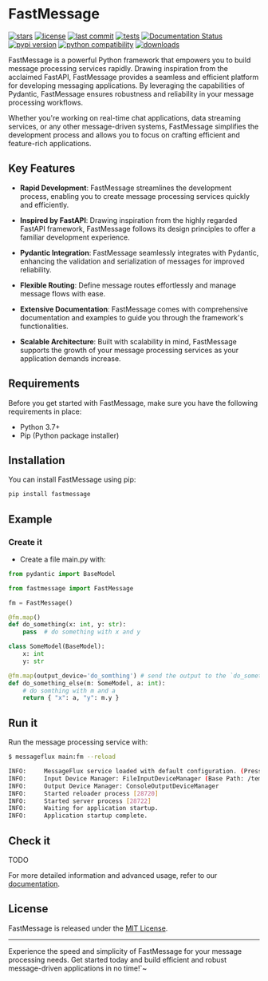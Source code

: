 # FastMessage

[![stars](https://badgen.net/github/stars/Avivsalem/FastMessage)](https://github.com/Avivsalem/FastMessage/stargazers)
[![license](https://badgen.net/github/license/Avivsalem/FastMessage/)](https://github.com/Avivsalem/FastMessage/blob/main/LICENSE)
[![last commit](https://badgen.net/github/last-commit/Avivsalem/FastMessage/main)](https://github.com/Avivsalem/FastMessage/commit/main)
[![tests](https://github.com/AvivSalem/FastMessage/actions/workflows/tests.yml/badge.svg)](https://github.com/AvivSalem/FastMessage/actions/workflows/tests.yml?query=branch%3Amain)
[![Documentation Status](https://readthedocs.org/projects/fastmessage/badge/?version=latest)](https://fastmessage.readthedocs.io/en/latest/?badge=latest)
[![pypi version](https://badgen.net/pypi/v/FastMessage)](https://pypi.org/project/fastmessage/)
[![python compatibility](https://badgen.net/pypi/python/FastMessage)](https://pypi.org/project/fastmessage/)
[![downloads](https://img.shields.io/pypi/dm/fastmessage)](https://pypi.org/project/fastmessage/)


FastMessage is a powerful Python framework that empowers you to build message processing services rapidly. Drawing inspiration from the acclaimed FastAPI, FastMessage provides a seamless and efficient platform for developing messaging applications. By leveraging the capabilities of Pydantic, FastMessage ensures robustness and reliability in your message processing workflows.

Whether you're working on real-time chat applications, data streaming services, or any other message-driven systems, FastMessage simplifies the development process and allows you to focus on crafting efficient and feature-rich applications.

## Key Features

- **Rapid Development**: FastMessage streamlines the development process, enabling you to create message processing services quickly and efficiently.

- **Inspired by FastAPI**: Drawing inspiration from the highly regarded FastAPI framework, FastMessage follows its design principles to offer a familiar development experience.

- **Pydantic Integration**: FastMessage seamlessly integrates with Pydantic, enhancing the validation and serialization of messages for improved reliability.

- **Flexible Routing**: Define message routes effortlessly and manage message flows with ease.

- **Extensive Documentation**: FastMessage comes with comprehensive documentation and examples to guide you through the framework's functionalities.

- **Scalable Architecture**: Built with scalability in mind, FastMessage supports the growth of your message processing services as your application demands increase.

## Requirements

Before you get started with FastMessage, make sure you have the following requirements in place:

- Python 3.7+
- Pip (Python package installer)

## Installation

You can install FastMessage using pip:

```bash
pip install fastmessage
```

## Example
### Create it

- Create a file main.py with:

```python
from pydantic import BaseModel

from fastmessage import FastMessage

fm = FastMessage()

@fm.map()
def do_something(x: int, y: str):
    pass  # do something with x and y

class SomeModel(BaseModel):
    x: int
    y: str

@fm.map(output_device='do_somthing') # send the output to the `do_something` handler
def do_something_else(m: SomeModel, a: int):
    # do somthing with m and a
    return { "x": a, "y": m.y } 

```

## Run it

Run the message processing service with:


```bash
$ messageflux main:fm --reload

INFO:     MessageFlux service loaded with default configuration. (Press CTRL+C to quit)
INFO:     Input Device Manager: FileInputDeviceManager (Base Path: /temp)
INFO:     Output Device Manager: ConsoleOutputDeviceManager
INFO:     Started reloader process [28720]
INFO:     Started server process [28722]
INFO:     Waiting for application startup.
INFO:     Application startup complete.

```

## Check it

TODO


For more detailed information and advanced usage, refer to our [documentation](https://fastmessage.readthedocs.io/en/latest).


## License

FastMessage is released under the [MIT License](LICENSE).

---

Experience the speed and simplicity of FastMessage for your message processing needs. Get started today and build efficient and robust message-driven applications in no time!`~